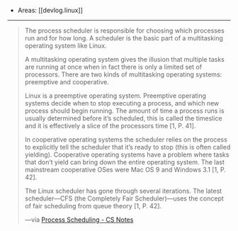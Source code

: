 
- Areas: [[devlog.linux]]

---

> The process scheduler is responsible for choosing which processes run and for how long. A scheduler is the basic part of a multitasking operating system like Linux.
>
> A multitasking operating system gives the illusion that multiple tasks are running at once when in fact there is only a limited set of processors. There are two kinds of multitasking operating systems: preemptive and cooperative.
>
> Linux is a preemptive operating system. Preemptive operating systems decide when to stop executing a process, and which new process should begin running. The amount of time a process runs is usually determined before it’s scheduled, this is called the timeslice and it is effectively a slice of the processors time \[1, P. 41\].
>
> In cooperative operating systems the scheduler relies on the process to explicitly tell the scheduler that it’s ready to stop (this is often called yielding). Cooperative operating systems have a problem where tasks that don’t yield can bring down the entire operating system. The last mainstream cooperative OSes were Mac OS 9 and Windows 3.1 \[1, P. 42\].
>
> The Linux scheduler has gone through several iterations. The latest scheduler—CFS (the Completely Fair Scheduler)—uses the concept of fair scheduling from queue theory \[1, P. 42\].
>
> —via [Process Scheduling - CS Notes](https://notes.eddyerburgh.me/operating-systems/linux/process-scheduling)
